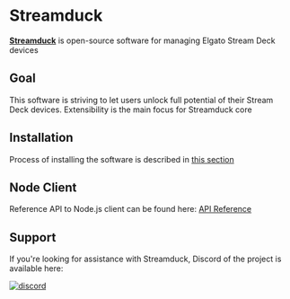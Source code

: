 # Streamduck
**[Streamduck](https://github.com/streamduck-org/streamduck)** is open-source software for managing Elgato Stream Deck devices

## Goal
This software is striving to let users unlock full potential of their Stream Deck devices. Extensibility is the main focus for Streamduck core

## Installation
Process of installing the software is described in [this section](./install.md)

## Node Client
Reference API to Node.js client can be found here: [API Reference](https://docs.streamduck.org/nodejs)

## Support
If you're looking for assistance with Streamduck, Discord of the project is available here:

[![discord](https://img.shields.io/badge/Discord-blue?style=for-the-badge)](https://discord.gg/zTvhS7eYuQ)